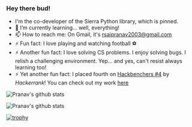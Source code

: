 
### Hey there bud!

- I'm the co-developer of the Sierra Python library, which is pinned.   
- 🌱 I’m currently learning... well, everything!
- 📫 How to reach me: On Gmail, it's rsaipranav2003@gmail.com
- ⚡ Fun fact: I love playing and watching football ⚽
- ⚡ Another fun fact: I love solving CS problems. I enjoy solving bugs. I relish a challenging environment. Yep... and yes, can't resist always learning too!    
- ⚡ Yet another fun fact: I placed fourth on [Hackbenchers #4](https://www.hackerearth.com/challenges/hackathon/hackbenchers-4/custom-tab/winners/#Winners) by *Hackerrank*! You can check out my work [here](https://he-s3.s3.amazonaws.com/media/sprint/hackbenchers-4/team/881231/1cba910submission.zip)


 
![Pranav's github stats](https://awesome-github-stats.azurewebsites.net/user-stats/pranavr2003?theme=tokyonight&Ring=DD2727&Border=13DD57&Text=DD2727)


![Pranav's github stats](https://github-readme-streak-stats.herokuapp.com/?user=pranavr2003&theme=dark)


[![trophy](https://github-profile-trophy.vercel.app/?username=ryo-ma&theme=onedark)](https://github.com/ryo-ma/github-profile-trophy)




<!--
<img src="https://github-readme-streak-stats.herokuapp.com/?user=pranavr2003"></img>

<img src="https://github-readme-streak-stats.herokuapp.com/?user=pranavr2003&theme=dark"></img>


**pranavr2003/pranavr2003** is a ✨ _special_ ✨ repository because its `README.md` (this file) appears on your GitHub profile.

Here are some ideas to get you started:

- 🔭 I’m currently working on a blog search engine
- 🌱 I’m currently learning... well, everything!
- 👯 I’m looking to collaborate on cloud dev and web dev on local servers with Python!
- 🤔 I’m looking for help with Django! (is that asking too much?)
- 💬 Ask me about... myself (?)
- 📫 How to reach me: On Gmail, it's rsaipranav2003@gmail.com
- ⚡ Fun fact: I love Tottenham Hotspur
- ⚡ Another fun fact: I'm a soon-to-be college fresher! (is it a fun fact? advice only, please)
